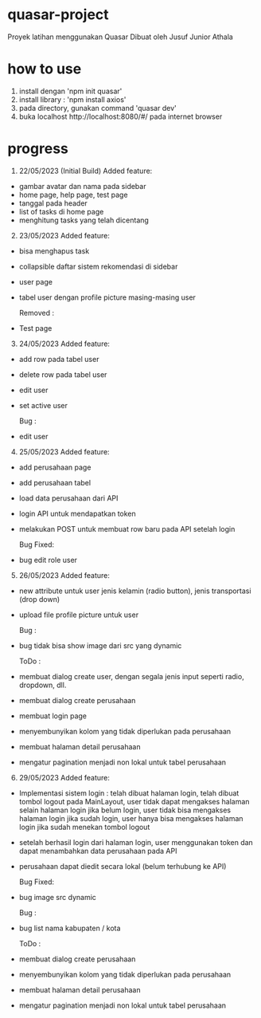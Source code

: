 # quasar-project

Proyek latihan menggunakan Quasar
Dibuat oleh Jusuf Junior Athala

# how to use

1. install dengan 'npm init quasar'
2. install library : 'npm install axios'
3. pada directory, gunakan command 'quasar dev'
4. buka localhost http://localhost:8080/#/ pada internet browser

# progress

1. 22/05/2023 (Initial Build)
   Added feature:

- gambar avatar dan nama pada sidebar
- home page, help page, test page
- tanggal pada header
- list of tasks di home page
- menghitung tasks yang telah dicentang

2. 23/05/2023
   Added feature:

- bisa menghapus task
- collapsible daftar sistem rekomendasi di sidebar
- user page
- tabel user dengan profile picture masing-masing user

  Removed :

- Test page

3. 24/05/2023
   Added feature:

- add row pada tabel user
- delete row pada tabel user
- edit user
- set active user

  Bug :

- edit user

4. 25/05/2023
   Added feature:

- add perusahaan page
- add perusahaan tabel
- load data perusahaan dari API
- login API untuk mendapatkan token
- melakukan POST untuk membuat row baru pada API setelah login

  Bug Fixed:

- bug edit role user

5. 26/05/2023
   Added feature:

- new attribute untuk user jenis kelamin (radio button), jenis transportasi (drop down)
- upload file profile picture untuk user

  Bug :

- bug tidak bisa show image dari src yang dynamic

  ToDo :

- membuat dialog create user, dengan segala jenis input seperti radio, dropdown, dll.
- membuat dialog create perusahaan
- membuat login page
- menyembunyikan kolom yang tidak diperlukan pada perusahaan
- membuat halaman detail perusahaan
- mengatur pagination menjadi non lokal untuk tabel perusahaan

6. 29/05/2023
   Added feature:

- Implementasi sistem login : telah dibuat halaman login, telah dibuat tombol logout pada MainLayout, user tidak dapat mengakses halaman selain halaman login jika belum login, user tidak bisa mengakses halaman login jika sudah login, user hanya bisa mengakses halaman login jika sudah menekan tombol logout
- setelah berhasil login dari halaman login, user menggunakan token dan dapat menambahkan data perusahaan pada API
- perusahaan dapat diedit secara lokal (belum terhubung ke API)

  Bug Fixed:

- bug image src dynamic

  Bug :

- bug list nama kabupaten / kota

  ToDo :

- membuat dialog create perusahaan
- menyembunyikan kolom yang tidak diperlukan pada perusahaan
- membuat halaman detail perusahaan
- mengatur pagination menjadi non lokal untuk tabel perusahaan
